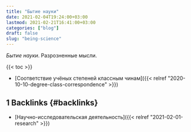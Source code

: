```yaml
---
title: "Бытие науки"
date: 2021-02-04T19:24:00+03:00
lastmod: 2021-02-21T16:41:00+03:00
categories: ["blog"]
draft: false
slug: "being-science"
---
```


_Бытие науки_. Разрозненные мысли.

<!--more-->

{{< toc >}}

-   [Соответствие учёных степеней классным чинам]({{< relref "2020-10-10-degree-class-correspondence" >}})


## <span class="section-num">1</span> Backlinks {#backlinks}

-   [Научно-исследовательская деятельность]({{< relref "2021-02-01-research" >}})
